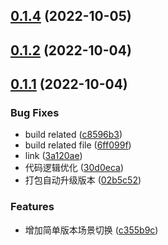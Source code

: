 ## [0.1.4](https://github.com/LanHao0/myArtWorksIn3D/compare/v0.1.2...v0.1.4) (2022-10-05)



## [0.1.2](https://github.com/LanHao0/myArtWorksIn3D/compare/v0.1.1...v0.1.2) (2022-10-04)



## [0.1.1](https://github.com/LanHao0/myArtWorksIn3D/compare/3a120ae6d34d20687ab7041539dece9d98147d2b...v0.1.1) (2022-10-04)


### Bug Fixes

* build related ([c8596b3](https://github.com/LanHao0/myArtWorksIn3D/commit/c8596b3c307301b14b03d2fb9ce016d097f4cf5a))
* build related file ([6ff099f](https://github.com/LanHao0/myArtWorksIn3D/commit/6ff099f8617d1895e167f3abaca2b216ab4e5c4d))
* link ([3a120ae](https://github.com/LanHao0/myArtWorksIn3D/commit/3a120ae6d34d20687ab7041539dece9d98147d2b))
* 代码逻辑优化 ([30d0eca](https://github.com/LanHao0/myArtWorksIn3D/commit/30d0eca3730b95c96b46a0496709aa2e7bf4af46))
* 打包自动升级版本 ([02b5c52](https://github.com/LanHao0/myArtWorksIn3D/commit/02b5c52615958e1a73f29ed01e3bd5417c3d332f))


### Features

* 增加简单版本场景切换 ([c355b9c](https://github.com/LanHao0/myArtWorksIn3D/commit/c355b9cdf17c3f4d98d83f08f49bc06b9e019a1b))



